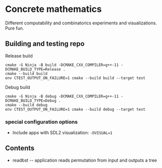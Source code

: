 # Concrete mathematics

Different computability and combinatorics experiments and visualizations. Pure fun.

## Building and testing repo

Release build

```
cmake -G Ninja -B build -DCMAKE_CXX_COMPILER=g++-11 -DCMAKE_BUILD_TYPE=Release .
cmake --build build
env CTEST_OUTPUT_ON_FAILURE=1 cmake --build build --target test
```

Debug build

```
cmake -G Ninja -B debug -DCMAKE_CXX_COMPILER=g++-11 -DCMAKE_BUILD_TYPE=Debug .
cmake --build debug
env CTEST_OUTPUT_ON_FAILURE=1 cmake --build debug --target test
```

### special configuration options

- Include apps with SDL2 visualization: `-DVISUAL=1`

## Contents

- readbst -- application reads permutation from input and outputs a tree
